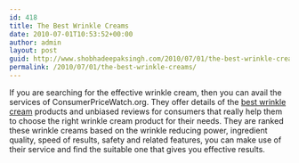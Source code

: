 ```yaml
---
id: 418
title: The Best Wrinkle Creams
date: 2010-07-01T10:53:52+00:00
author: admin
layout: post
guid: http://www.shobhadeepaksingh.com/2010/07/01/the-best-wrinkle-creams/
permalink: /2010/07/01/the-best-wrinkle-creams/
---
```

If you are searching for the effective wrinkle cream, then you can avail the services of ConsumerPriceWatch.org. They offer details of the [best wrinkle cream](http://www.consumerpricewatch.org/) products and unbiased reviews for consumers that really help them to choose the right wrinkle cream product for their needs. They are ranked these wrinkle creams based on the wrinkle reducing power, ingredient quality, speed of results, safety and related features, you can make use of their service and find the suitable one that gives you effective results.